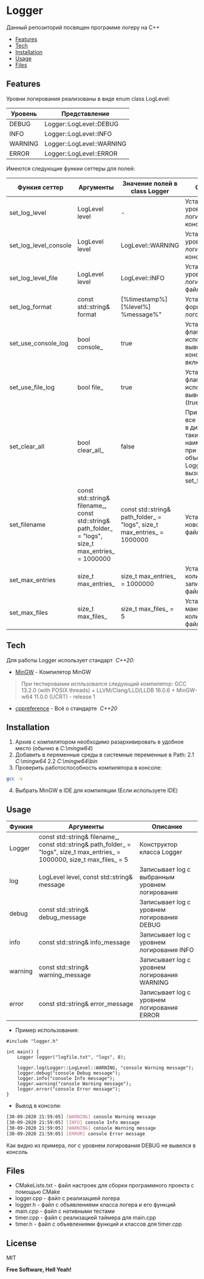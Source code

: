 # Logger

Данный репозиторий посвящен программе логеру на C++

- [Features](#Features)
- [Tech](#Tech)
- [Installation](#Installation)
- [Usage](#Usage)
- [Files](#Files)

## Features

Уровни логирования реализованы в виде enum class LogLevel:

| Уровень | Представление |
| ------ | ------ |
| DEBUG | Logger::LogLevel::DEBUG |
| INFO | Logger::LogLevel::INFO |
| WARNING | Logger::LogLevel::WARNING |
| ERROR | Logger::LogLevel::ERROR |

Имеются следующие функии сеттеры для полей:

| Функия сеттер | Аргументы | Значение полей в class Logger | Описание |
| ------ | ------ | ------ |  ------ | 
| set_log_level | LogLevel level | - | Устанавливает уровень логирования для консоли и файла |
| set_log_level_console | LogLevel level | LogLevel::WARNING | Устанавливает уровень логирования для консоли |
| set_log_level_file | LogLevel level | LogLevel::INFO | Устанавливает уровень логирования для файла |
| set_log_format | const std::string& format | [%timestamp%] [%level%] %message%" | Устанавливает формат вывода логов |
| set_use_console_log | bool console_ | true | Устанавливает флаг использования вывода в консоль (_true_ включить) |
| set_use_file_log | bool file_ | true | Устанавливает флаг использования вывода в файлы (_true_ включить) |
| set_clear_all | bool clear_all_ | false | При _true_ удаляет все файлы логов в директории (с таким же наименованием) при создании объекта класса Logger или при вызове set_filename |
| set_filename | const std::string& filename_, const std::string& path_folder_ = "logs", size_t max_entries_ = 1000000 | const std::string& path_folder_ = "logs", size_t max_entries_ = 1000000 | Устанвливает новое название файлов |
| set_max_entries | size_t max_entries_ | size_t max_entries_ = 1000000 | Устанвливает количество записей в одном файле |
| set_max_files | size_t max_files_ | size_t max_files_ = 5 | Устанавливает максимальное количество файлов |

## Tech

Для работы Logger использует стандарт&nbsp; _C++20_:

- [MinGW](https://winlibs.com/) - Компилятор MinGW
> При тестировании испльзовался следующий компилятор:
> GCC 13.2.0 (with POSIX threads) + LLVM/Clang/LLD/LLDB 16.0.6 + MinGW-w64 11.0.0 (UCRT) - release 1
- [cppreference](https://ru.cppreference.com/w/cpp/20) - Всё о стандарте&nbsp; _C++20_

## Installation

1. Архив с компилятором необходимо разархивировать в удобное место (обычно в _C:\mingw64_)
2. Добавить в переменные среды в системные переменные в Path:
   2.1 _C:\mingw64_
   2.2 _C:\mingw64\bin_
4. Проверить работоспособность компилятора в консоле:
```sh
gcc -v
```
4. Выбрать MinGW в IDE для компиляции (Если используете IDE)

## Usage

| Функия | Аргументы | Описание |
| ------ | ------ | ------ |
| Logger | const std::string& filename_, const std::string& path_folder_ = "logs", size_t max_entries_ = 1000000, size_t max_files_ = 5 | Конструктор класса Logger |
| log | LogLevel level, const std::string& message | Записывает log с выбранным уровнем логирования |
| debug | const std::string& debug_message | Записывает log с уровнем логирования DEBUG |
| info | const std::string& info_message | Записывает log с уровнем логирования INFO |
| warning | const std::string& warning_message | Записывает log с уровнем логирования WARNING |
| error | const std::string& error_message | Записывает log с уровнем логирования ERROR |

- Пример использования:
```С++
#include "logger.h"

int main() {
    Logger logger("logfile.txt", "logs", 8);

    logger.log(Logger::LogLevel::WARNING, "console Warning message");
    logger.debug("console Debug message");
    logger.info("console Info message");
    logger.warning("console Warning message");
    logger.error("console Error message");
}
```

- Вывод в консоли:
```sh
[30-09-2020 21:59:05] [WARNING] console Warning message
[30-09-2020 21:59:05] [INFO] console Info message
[30-09-2020 21:59:05] [WARNING] console Warning message
[30-09-2020 21:59:05] [ERROR] console Error message
```

Как видно из примера, лог с уровнем логирования DEBUG не вывелся в консоль

## Files

- CMakeLists.txt - файл настроек для сборки программного проекта с помощью CMake
- logger.cpp - файл с реализацией логера
- logger.h - файл с объявлениями класса логера и его функций
- main.cpp - файл с нативными тестами
- timer.cpp - файл с реализацией таймера для main.cpp
- timer.h - файл с объявлениями функций и классов для timer.cpp

## License

MIT

**Free Software, Hell Yeah!**
